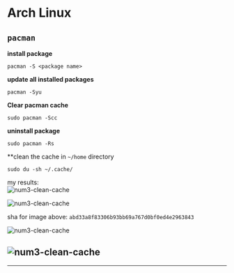 # Arch Linux 

## `pacman` 

**install package**

```shell
pacman -S <package name>
```

**update all installed packages**

```shell
pacman -Syu 
```
**Clear pacman cache**

```shell
sudo pacman -Scc
```

**uninstall package**

```shell
sudo pacman -Rs
```

**clean the cache in `~/home` directory

```shell
sudo du -sh ~/.cache/
`````

  my results:    
  ![num3-clean-cache](images/num3-clean-cache.png)

  ![num3-clean-cache](https://github.com/djsnipa1/cheatsheets/blob/assets/images/num3-clean-cache.png)

  sha for image above:
  `abd33a8f83306b93bb69a767d0bf0ed4e2963843`

  ![num3-clean-cache](../assets/images/num3-clean-cache.png?raw=true)

  ![num3-clean-cache](https://github.com/djsnipa1/cheatsheets/assets/images/num3-clean-cache.png?raw=true)
---
---

